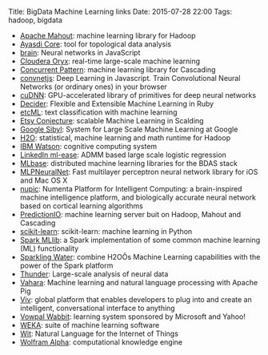 Title: BigData Machine Learning links
Date: 2015-07-28 22:00
Tags: hadoop, bigdata

- [Apache Mahout](http://mahout.apache.org/): machine learning library for Hadoop
- [Ayasdi Core](http://www.ayasdi.com/): tool for topological data analysis
- [brain](https://github.com/harthur/brain): Neural networks in JavaScript
- [Cloudera Oryx](https://github.com/cloudera/oryx): real-time large-scale machine learning
- [Concurrent Pattern](http://www.cascading.org/pattern/): machine learning library for Cascading
- [convnetjs](https://github.com/karpathy/convnetjs): Deep Learning in Javascript. Train Convolutional Neural Networks (or ordinary ones) in your browser
- [cuDNN](http://devblogs.nvidia.com/parallelforall/accelerate-machine-learning-cudnn-deep-neural-network-library/): GPU-accelerated library of primitives for deep neural networks
- [Decider](https://github.com/danielsdeleo/Decider): Flexible and Extensible Machine Learning in Ruby
- [etcML](http://www.etcml.com/): text classification with machine learning
- [Etsy Conjecture](https://github.com/etsy/Conjecture): scalable Machine Learning in Scalding
- [Google Sibyl](http://users.soe.ucsc.edu/~niejiazhong/slides/chandra.pdf): System for Large Scale Machine Learning at Google
- [H2O](http://0xdata.github.io/h2o/): statistical, machine learning and math runtime for Hadoop
- [IBM Watson](http://www.ibm.com/smarterplanet/us/en/ibmwatson/): cognitive computing system
- [LinkedIn ml-ease](https://github.com/linkedin/ml-ease): ADMM based large scale logistic regression
- [MLbase](http://www.mlbase.org/): distributed machine learning libraries for the BDAS stack
- [MLPNeuralNet](https://github.com/nikolaypavlov/MLPNeuralNet): Fast multilayer perceptron neural network library for iOS and Mac OS X
- [nupic](https://github.com/numenta/nupic): Numenta Platform for Intelligent Computing: a brain-inspired machine intelligence platform, and biologically accurate neural network based on cortical learning algorithms
- [PredictionIO](http://prediction.io/): machine learning server buit on Hadoop, Mahout and Cascading
- [scikit-learn](https://github.com/scikit-learn/scikit-learn): scikit-learn: machine learning in Python
- [Spark MLlib](http://spark.apache.org/docs/0.9.0/mllib-guide.html): a Spark implementation of some common machine learning (ML) functionality
- [Sparkling Water](http://databricks.com/blog/2014/06/30/sparkling-water-h20-spark.html): combine H2OÕs Machine Learning capabilities with the power of the Spark platform
- [Thunder](http://thefreemanlab.com/thunder/): Large-scale analysis of neural data
- [Vahara](https://github.com/Ganglion/varaha): Machine learning and natural language processing with Apache Pig
- [Viv](http://viv.ai/): global platform that enables developers to plug into and create an intelligent, conversational interface to anything
- [Vowpal Wabbit](https://github.com/JohnLangford/vowpal_wabbit/wiki): learning system sponsored by Microsoft and Yahoo!
- [WEKA](http://www.cs.waikato.ac.nz/ml/weka/): suite of machine learning software
- [Wit](https://wit.ai/): Natural Language for the Internet of Things
- [Wolfram Alpha](http://www.wolframalpha.com/): computational knowledge engine

